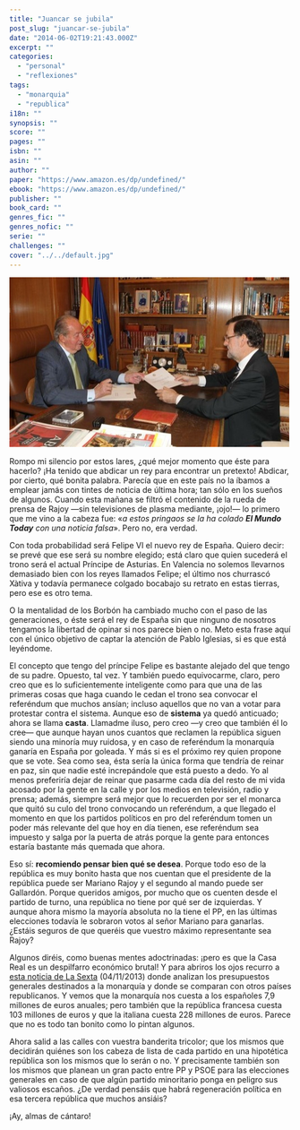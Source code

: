 ```yaml
---
title: "Juancar se jubila"
post_slug: "juancar-se-jubila"
date: "2014-06-02T19:21:43.000Z"
excerpt: ""
categories: 
  - "personal"
  - "reflexiones"
tags: 
  - "monarquia"
  - "republica"
i18n: ""
synopsis: ""
score: ""
pages: ""
isbn: ""
asin: ""
author: ""
paper: "https://www.amazon.es/dp/undefined/"
ebook: "https://www.amazon.es/dp/undefined/"
publisher: ""
book_card: ""
genres_fic: ""
genres_nofic: ""
serie: ""
challenges: ""
cover: "../../default.jpg"
---
```


![Juan Crlos I abdica](images/juan-carlos-I-abdica.jpg)

Rompo mi silencio por estos lares, ¿qué mejor momento que éste para hacerlo? ¡Ha tenido que abdicar un rey para encontrar un pretexto! Abdicar, por cierto, qué bonita palabra. Parecía que en este país no la íbamos a emplear jamás con tintes de noticia de última hora; tan sólo en los sueños de algunos. Cuando esta mañana se filtró el contenido de la rueda de prensa de Rajoy —sin televisiones de plasma mediante, ¡ojo!— lo primero que me vino a la cabeza fue: «_a estos pringaos se la ha colado **El Mundo Today** con una noticia falsa_». Pero no, era verdad.

Con toda probabilidad será Felipe VI el nuevo rey de España. Quiero decir: se prevé que ese será su nombre elegido; está claro que quien sucederá el trono será el actual Príncipe de Asturias. En Valencia no solemos llevarnos demasiado bien con los reyes llamados Felipe; el último nos churrascó Xàtiva y todavía permanece colgado bocabajo su retrato en estas tierras, pero ese es otro tema.

O la mentalidad de los Borbón ha cambiado mucho con el paso de las generaciones, o éste será el rey de España sin que ninguno de nosotros tengamos la libertad de opinar si nos parece bien o no. Meto esta frase aquí con el único objetivo de captar la atención de Pablo Iglesias, si es que está leyéndome.

El concepto que tengo del príncipe Felipe es bastante alejado del que tengo de su padre. Opuesto, tal vez. Y también puedo equivocarme, claro, pero creo que es lo suficientemente inteligente como para que una de las primeras cosas que haga cuando le cedan el trono sea convocar el referéndum que muchos ansían; incluso aquellos que no van a votar para protestar contra el sistema. Aunque eso de **sistema** ya quedó anticuado; ahora se llama **casta**. Llamadme iluso, pero creo —y creo que también él lo cree— que aunque hayan unos cuantos que reclamen la república siguen siendo una minoría muy ruidosa, y en caso de referéndum la monarquía ganaría en España por goleada. Y más si es el próximo rey quien propone que se vote. Sea como sea, ésta sería la única forma que tendría de reinar en paz, sin que nadie esté increpándole que está puesto a dedo. Yo al menos preferiría dejar de reinar que pasarme cada día del resto de mi vida acosado por la gente en la calle y por los medios en televisión, radio y prensa; además, siempre será mejor que lo recuerden por ser el monarca que quitó su culo del trono convocando un referéndum, a que llegado el momento en que los partidos políticos en pro del referéndum tomen un poder más relevante del que hoy en día tienen, ese referéndum sea impuesto y salga por la puerta de atrás porque la gente para entonces estaría bastante más quemada que ahora.

Eso sí: **recomiendo pensar bien qué se desea**. Porque todo eso de la república es muy bonito hasta que nos cuentan que el presidente de la república puede ser Mariano Rajoy y el segundo al mando puede ser Gallardón. Porque queridos amigos, por mucho que os cuenten desde el partido de turno, una república no tiene por qué ser de izquierdas. Y aunque ahora mismo la mayoría absoluta no la tiene el PP, en las últimas elecciones todavía le sobraron votos al señor Mariano para ganarlas. ¿Estáis seguros de que queréis que vuestro máximo representante sea Rajoy?

Algunos diréis, como buenas mentes adoctrinadas: ¡pero es que la Casa Real es un despilfarro económico brutal! Y para abriros los ojos recurro a [esta noticia de La Sexta](http://www.lasexta.com/programas/el-objetivo/noticias/cuanto-cuesta-monarquia-relacion-otros-sistemas_2013110300355.html) (04/11/2013) donde analizan los presupuestos generales destinados a la monarquía y donde se comparan con otros países republicanos. Y vemos que la monarquía nos cuesta a los españoles 7,9 millones de euros anuales; pero también que la república francesa cuesta 103 millones de euros y que la italiana cuesta 228 millones de euros. Parece que no es todo tan bonito como lo pintan algunos.

Ahora salid a las calles con vuestra banderita tricolor; que los mismos que decidirán quiénes son los cabeza de lista de cada partido en una hipotética república son los mismos que lo serán o no. Y precisamente también son los mismos que planean un gran pacto entre PP y PSOE para las elecciones generales en caso de que algún partido minoritario ponga en peligro sus valiosos escaños. ¿De verdad pensáis que habrá regeneración política en esa tercera república que muchos ansiáis?

¡Ay, almas de cántaro!

